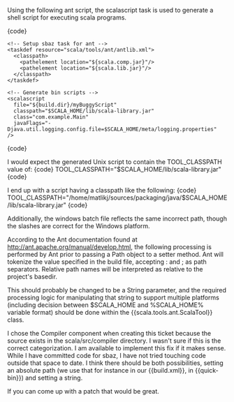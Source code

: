 Using the following ant script, the scalascript task is used to generate a shell script for executing scala programs.

{code}
<project name="example" default="go">
  <property name="scala.home" value="${user.home}/lib/scala"/>
  <property name="scala.lib.dir" value="${scala.home}/lib"/>
  <property name="scala.comp.jar" value="${scala.lib.dir}/scala-compiler.jar"/>
  <property name="scala.lib.jar" value="${scala.lib.dir}/scala-library.jar"/>
  <property name="build.dir" value="${basedir}/build"/>

  <target name="go">
    <mkdir dir="${build.dir}"/>

    <!-- Setup sbaz task for ant -->
    <taskdef resource="scala/tools/ant/antlib.xml">
      <classpath>
        <pathelement location="${scala.comp.jar}"/>
        <pathelement location="${scala.lib.jar}"/>
      </classpath>
    </taskdef>

    <!-- Generate bin scripts -->
    <scalascript
      file="${build.dir}/myBuggyScript"
      classpath="$SCALA_HOME/lib/scala-library.jar"
      class="com.example.Main"
      javaFlags="-Djava.util.logging.config.file=$SCALA_HOME/meta/logging.properties"
    />
  </target>
</project>
{code}

I would expect the generated Unix script to contain the TOOL_CLASSPATH value of: 
{code}
TOOL_CLASSPATH="$SCALA_HOME/lib/scala-library.jar"
{code}

I end up with a script having a classpath like the following:
{code}
TOOL_CLASSPATH="/home/matlikj/sources/packaging/java/$SCALA_HOME/lib/scala-library.jar"
{code}

Additionally, the windows batch file reflects the same incorrect path, though the slashes are correct for the Windows platform.

According to the Ant documentation found at http://ant.apache.org/manual/develop.html, the following processing is performed by Ant prior to passing a Path object to a setter method.
  Ant will tokenize the value specified in the build file, accepting : and ; as path separators. Relative path names will be interpreted as relative to the project's basedir.

This should probably be changed to be a String parameter, and the required processing logic for manipulating that string to support multiple platforms (including decision between $SCALA_HOME and %SCALA_HOME% variable format) should be done within the {{scala.tools.ant.ScalaTool}} class.

I chose the Compiler component when creating this ticket because the source exists in the scala/src/compiler directory.  I wasn't sure if this is the correct categorization.  I am available to implement this fix if it makes sense.  While I have committed code for sbaz, I have not tried touching code outside that space to date.
I think there should be both possibilities, setting an absolute path (we use that for instance in our {{build.xml}}, in {{quick-bin}}) and setting a string.

If you can come up with a patch that would be great.
